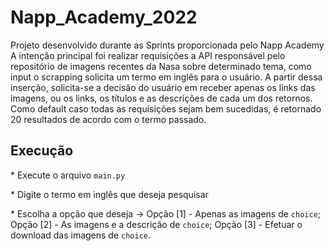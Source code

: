 # Napp_Academy_2022
Projeto desenvolvido durante as Sprints proporcionada pelo Napp Academy
A intenção principal foi realizar requisições a API responsável pelo repositório de imagens recentes da Nasa sobre determinado tema, como input o scrapping solicita um termo em inglês para o usuário.
A partir dessa inserção, solicita-se a decisão do usuário em receber apenas os links das imagens, ou os links, os títulos e as descrições de cada um dos retornos.
Como default caso todas as requisições sejam bem sucedidas, é retornado 20 resultados de acordo com o termo passado.

## Execução
\* Execute o arquivo `main.py`

\* Digite o termo em inglês que deseja pesquisar

\* Escolha a opção que deseja ->
Opção [1] - Apenas as imagens de `choice`;
Opção [2] - As imagens e a descrição de `choice`;
Opção [3] - Efetuar o download das imagens de `choice`.
